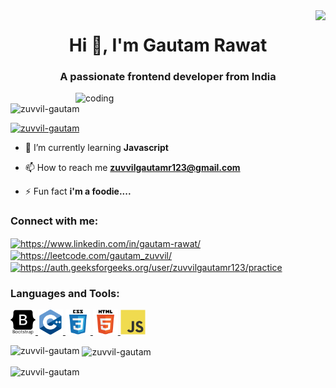 <img align="right" src="https://media.tenor.com/oXXYhHPgcHwAAAAC/welcome-to-my-profile-welcome.gif">
<h1 align="center">Hi 👋, I'm Gautam Rawat</h1>
<h3 align="center">A passionate frontend developer from India</h3>

<img align="right" alt="coding" width="400" src="https://camo.githubusercontent.com/cae12fddd9d6982901d82580bdf321d81fb299141098ca1c2d4891870827bf17/68747470733a2f2f6d69726f2e6d656469756d2e636f6d2f6d61782f313336302f302a37513379765349765f7430696f4a2d5a2e676966">


<p align="left"> <img src="https://komarev.com/ghpvc/?username=zuvvil-gautam&label=Profile%20views&color=0e75b6&style=flat" alt="zuvvil-gautam" /> </p>

<p align="left"> <a href="https://github.com/ryo-ma/github-profile-trophy"><img src="https://github-profile-trophy.vercel.app/?username=zuvvil-gautam" alt="zuvvil-gautam" /></a> </p>

- 🌱 I’m currently learning **Javascript**

- 📫 How to reach me **zuvvilgautamr123@gmail.com**

- ⚡ Fun fact **i'm a foodie....**

<h3 align="left">Connect with me:</h3>
<p align="left">
<a href="https://www.linkedin.com/in/gautam-rawat/" target="blank"><img align="center" src="https://raw.githubusercontent.com/rahuldkjain/github-profile-readme-generator/master/src/images/icons/Social/linked-in-alt.svg" alt="https://www.linkedin.com/in/gautam-rawat/" height="30" width="40" /></a>
<a href="https://www.leetcode.com/https://leetcode.com/gautam_zuvvil/" target="blank"><img align="center" src="https://raw.githubusercontent.com/rahuldkjain/github-profile-readme-generator/master/src/images/icons/Social/leet-code.svg" alt="https://leetcode.com/gautam_zuvvil/" height="30" width="40" /></a>
<a href="https://auth.geeksforgeeks.org/user/https://auth.geeksforgeeks.org/user/zuvvilgautamr123/practice" target="blank"><img align="center" src="https://raw.githubusercontent.com/rahuldkjain/github-profile-readme-generator/master/src/images/icons/Social/geeks-for-geeks.svg" alt="https://auth.geeksforgeeks.org/user/zuvvilgautamr123/practice" height="30" width="40" /></a>
</p>

<h3 align="left">Languages and Tools:</h3>
<p align="left"> <a href="https://getbootstrap.com" target="_blank" rel="noreferrer"> <img src="https://raw.githubusercontent.com/devicons/devicon/master/icons/bootstrap/bootstrap-plain-wordmark.svg" alt="bootstrap" width="40" height="40"/> </a> <a href="https://www.w3schools.com/cpp/" target="_blank" rel="noreferrer"> <img src="https://raw.githubusercontent.com/devicons/devicon/master/icons/cplusplus/cplusplus-original.svg" alt="cplusplus" width="40" height="40"/> </a> <a href="https://www.w3schools.com/css/" target="_blank" rel="noreferrer"> <img src="https://raw.githubusercontent.com/devicons/devicon/master/icons/css3/css3-original-wordmark.svg" alt="css3" width="40" height="40"/> </a> <a href="https://www.w3.org/html/" target="_blank" rel="noreferrer"> <img src="https://raw.githubusercontent.com/devicons/devicon/master/icons/html5/html5-original-wordmark.svg" alt="html5" width="40" height="40"/> </a> <a href="https://developer.mozilla.org/en-US/docs/Web/JavaScript" target="_blank" rel="noreferrer"> <img src="https://raw.githubusercontent.com/devicons/devicon/master/icons/javascript/javascript-original.svg" alt="javascript" width="40" height="40"/> </a> </p>

<p><img align="left" src="https://github-readme-stats.vercel.app/api/top-langs?username=zuvvil-gautam&show_icons=true&locale=en&layout=compact" alt="zuvvil-gautam" /></p>

<p>&nbsp;<img align="center" src="https://github-readme-stats.vercel.app/api?username=zuvvil-gautam&show_icons=true&locale=en" alt="zuvvil-gautam" /></p>

<p><img align="center" src="https://github-readme-streak-stats.herokuapp.com/?user=zuvvil-gautam&" alt="zuvvil-gautam" /></p>
